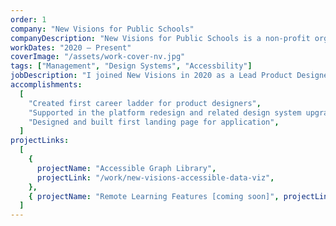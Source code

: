 ```yaml
---
order: 1
company: "New Visions for Public Schools"
companyDescription: "New Visions for Public Schools is a non-profit organization focused on improving public schools in New York City. Their mission centers around removing barriers to success for students of color and low-income backgrounds. The Portal, a web application, centralizes critical information about students in one place. Educators can create individualized student plans, monitor progress towards goals, and receive alerts if a student starts to fall behind."
workDates: "2020 – Present"
coverImage: "/assets/work-cover-nv.jpg"
tags: ["Management", "Design Systems", "Accessbility"]
jobDescription: "I joined New Visions in 2020 as a Lead Product Designer. Over the next 4 years I grew the design team, helped bridge the gap between design and engineering, and worked on designing features across all our product verticals. I was promoted to Head of Product Design in 2022, and have since continued to champion our design team and focus on product and process improvements."
accomplishments:
  [
    "Created first career ladder for product designers",
    "Supported in the platform redesign and related design system upgrade",
    "Designed and built first landing page for application",
  ]
projectLinks:
  [
    {
      projectName: "Accessible Graph Library",
      projectLink: "/work/new-visions-accessible-data-viz",
    },
    { projectName: "Remote Learning Features [coming soon]", projectLink: "#" },
  ]
---
```

